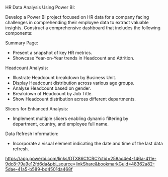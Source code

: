 HR Data Analysis Using Power BI:

Develop a Power BI project focused on HR data for a company facing challenges in comprehending their employee data to extract valuable insights. Construct a comprehensive dashboard that includes the following components:

Summary Page:

  - Present a snapshot of key HR metrics.
  - Showcase Year-on-Year trends in Headcount and Attrition.

Headcount Analysis:

  - Illustrate Headcount breakdown by Business Unit.
  - Display Headcount distribution across various age groups.
  - Analyse Headcount based on gender.
  - Breakdown of Headcount by Job Title.
  - Show Headcount distribution across different departments.

Slicers for Enhanced Analysis:

  - Implement multiple slicers enabling dynamic filtering by   
    department, country, and employee full name.

Data Refresh Information:

  - Incorporate a visual element indicating the date and time of the 
    last data refresh.

https://app.powerbi.com/links/DTX86CfCRC?ctid=258ac4e4-146a-411e-9dc8-79a9e12fd6da&pbi_source=linkShare&bookmarkGuid=48362a82-5dae-41a5-b589-bd4501da468f

 
